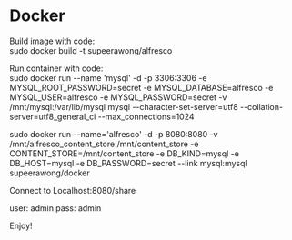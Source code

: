 # Docker

Build image with code: \
sudo docker build -t supeerawong/alfresco 

Run container with code: \
sudo docker run --name 'mysql' -d -p 3306:3306 
    -e MYSQL_ROOT_PASSWORD=secret 
    -e MYSQL_DATABASE=alfresco 
    -e MYSQL_USER=alfresco 
    -e MYSQL_PASSWORD=secret
    -v /mnt/mysql:/var/lib/mysql
    mysql 
    --character-set-server=utf8 
    --collation-server=utf8_general_ci 
    --max_connections=1024
    
sudo docker run --name='alfresco' -d -p 8080:8080 
    -v /mnt/alfresco_content_store:/mnt/content_store 
    -e CONTENT_STORE=/mnt/content_store 
    -e DB_KIND=mysql 
    -e DB_HOST=mysql 
    -e DB_PASSWORD=secret 
    --link mysql:mysql 
    supeerawong/docker 

Connect to Localhost:8080/share 

user: admin pass: admin 

Enjoy!
